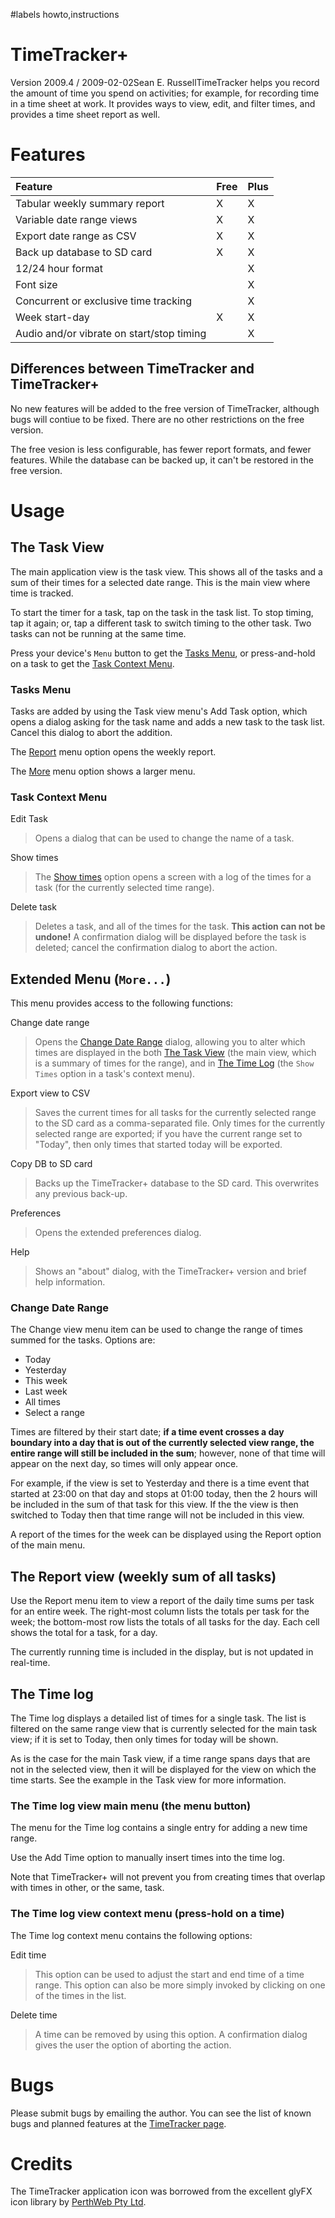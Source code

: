 ﻿#labels howto,instructions
# TimeTracker+ #

Version 2009.4 / 2009-02-02Sean E. RussellTimeTracker helps you record the amount of time you spend on activities; for example, for recording time in a time sheet at work. It provides ways to view, edit, and filter times, and provides a time sheet report as well.

# Features #

| Feature						             | Free | Plus |
|:--------------------------|:-----|:-----|
| Tabular weekly summary report             | X    | X    |
| Variable date range views                 | X    | X    |
| Export date range as CSV                  | X    | X    |
| Back up database to SD card               | X    | X    |
| 12/24 hour format                         |      | X    |
| Font size                                 |      | X    |
| Concurrent or exclusive time tracking     |	     | X    |
| Week start-day                            | X    | X    |
| Audio and/or vibrate on start/stop timing |      | X    |

## Differences between TimeTracker and TimeTracker+ ##

No new features will be added to the free version of TimeTracker, although bugs will contiue to be fixed.  There are no other restrictions on the free version.

The free vesion is less configurable, has fewer report formats, and fewer features. While the database can be backed up, it can't be restored in the free version.

# Usage #

## The Task View ##

The main application view is the task view. This shows all of the tasks and a sum of their times for a selected date range. This is the main view where time is tracked.

To start the timer for a task, tap on the task in the task list. To stop timing, tap it again; or, tap a different task to switch timing to the other task. Two tasks can not be running at the same time.

Press your device's `Menu` button to get the [Tasks Menu](#tasks-menu.md), or press-and-hold on a task to get the [Task Context Menu](#task-context-menu.md).

### Tasks Menu ###

Tasks are added by using the Task view menu's Add Task option, which opens a dialog asking for the task name and adds a new task to the task list. Cancel this dialog to abort the addition.

The [Report](#report.md) menu option opens the weekly report.

The [More](#more.md) menu option shows a larger menu.

### Task Context Menu ###

Edit Task
> Opens a dialog that can be used to change the name of a task.


Show times
> The [Show times](#show-times.md) option opens a screen with a log of the times for a task (for the currently selected time range).


Delete task
> Deletes a task, and all of the times for the task. **This action can not be undone!** A confirmation dialog will be displayed before the task is deleted; cancel the confirmation dialog to abort the action.


## Extended Menu (`More...`) ##

This menu provides access to the following functions:

Change date range
> Opens the [Change Date Range](#change-date-range.md) dialog, allowing you to alter which times are displayed in the both [The Task View](#the-task-view.md) (the main view, which is a summary of times for the range), and in [The Time Log](#the-time-log.md) (the `Show Times` option in a task's context menu).


Export view to CSV
> Saves the current times for all tasks for the currently selected range to the SD card as a comma-separated file.  Only times for the currently selected range are exported; if you have the current range set to "Today", then only times that started today will be exported.


Copy DB to SD card
> Backs up the TimeTracker+ database to the SD card.  This overwrites any previous back-up.


Preferences
> Opens the extended preferences dialog.


Help
> Shows an "about" dialog, with the TimeTracker+ version and brief help information.


### Change Date Range ###

The Change view menu item can be used to change the range of times summed for the tasks. Options are:

  * Today
  * Yesterday
  * This week
  * Last week
  * All times
  * Select a range


Times are filtered by their start date; **if a time event crosses a day boundary into a day that is out of the currently selected view range, the entire range will still be included in the sum**; however, none of that time will appear on the next day, so times will only appear once.

For example, if the view is set to Yesterday and there is a time event that started at 23:00 on that day and stops at 01:00 today, then the 2 hours will be included in the sum of that task for this view. If the the view is then switched to Today then that time range will not be included in this view.

A report of the times for the week can be displayed using the Report option of the main menu.

## The Report view (weekly sum of all tasks) ##

Use the Report menu item to view a report of the daily time sums per task for an entire week. The right-most column lists the totals per task for the week; the bottom-most row lists the totals of all tasks for the day. Each cell shows the total for a task, for a day.

The currently running time is included in the display, but is not updated in real-time.

## The Time log ##

The Time log displays a detailed list of times for a single task. The list is filtered on the same range view that is currently selected for the main task view; if it is set to Today, then only times for today will be shown.

As is the case for the main Task view, if a time range spans days that are not in the selected view, then it will be displayed for the view on which the time starts. See the example in the Task view for more information.

### The Time log view main menu (the menu button) ###

The menu for the Time log contains a single entry for adding a new time range.

Use the Add Time option to manually insert times into the time log.

Note that TimeTracker+ will not prevent you from creating times that overlap with times in other, or the same, task.

### The Time log view context menu (press-hold on a time) ###

The Time log context menu contains the following options:

Edit time
> This option can be used to adjust the start and end time of a time range. This option can also be more simply invoked by clicking on one of the times in the list.


Delete time
> A time can be removed by using this option. A confirmation dialog gives the user the option of aborting the action.


# Bugs #

Please submit bugs by emailing the author.  You can see the list of known bugs and planned features at the [TimeTracker page](http://code.google.com/p/android-timetracker).

# Credits #

The TimeTracker application icon was borrowed from the excellent glyFX icon library by [PerthWeb Pty Ltd](http://www.glyfx.com/).